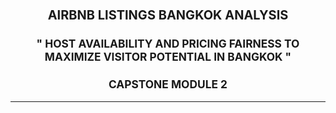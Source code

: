 # <p style="text-align:center; font-size:15pt">**AIRBNB LISTINGS BANGKOK ANALYSIS**</p>

### <p style="text-align:center;font-size:13pt;bottom-padding:5pt;">**" HOST AVAILABILITY AND PRICING FAIRNESS TO MAXIMIZE VISITOR POTENTIAL IN BANGKOK "**</p>

### <p style="text-align:center;font-size:13pt;">**CAPSTONE MODULE 2**</p>

---
